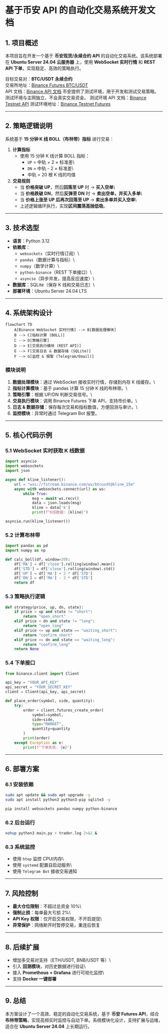 # 基于币安 API 的自动化交易系统开发文档

## 1. 项目概述

本项目旨在开发一个基于 **币安现货/永续合约 API**
的自动化交易系统。该系统部署在 **Ubuntu Server 24.04 云服务器** 上，使用
**WebSocket 实时行情** 和 **REST API 下单**，实现稳定、高效的策略执行。

目标交易对：**BTC/USDT 永续合约**\
交易所地址：[Binance Futures
BTC/USDT](https://www.binance.com/zh-CN/futures/BTCUSDT)\
API 文档：[Binance API
文档](https://developers.binance.com/docs/zh-CN/binance-spot-api-docs/websocket-api/)
币安提供了测试环境，用于开发和测试交易策略。测试环境与主网独立，不会真实交易资金。
测试环境 API 文档：[Binance Testnet
API](https://developers.binance.com/docs/zh-CN/binance-spot-api-docs/testnet/websocket-api/general-api-information)
测试环境地址：[Binance Testnet
Futures](https://testnet.binancefuture.com/futures/BTCUSDT)

------------------------------------------------------------------------

## 2. 策略逻辑说明

系统基于 **15 分钟 K 线 BOLL（布林带）指标** 进行交易：

1.  **计算指标**
    -   使用 15 分钟 K 线计算 BOLL 指标：
        -   `UP` = 中轨 + 2 × 标准差\
        -   `DN` = 中轨 - 2 × 标准差\
        -   中轨 = 20 根 K 线的均值
2.  **交易规则**
    -   当 **价格突破 UP**，然后**回落至 UP** 时 → **买入空单**\
    -   当 **价格跌破 DN**，然后**反弹至 DN** 时 →
        **卖出空单，并买入多单**\
    -   当 **价格上涨至 UP 后再次回落至 UP** → **卖出多单并买入空单**\
    -   上述逻辑循环执行，实现**区间震荡高抛低吸**。

------------------------------------------------------------------------

## 3. 技术选型

-   **语言**：Python 3.12
-   **依赖库**：
    -   `websockets`（实时行情订阅）\
    -   `pandas`（数据计算与指标）\
    -   `numpy`（数学计算）\
    -   `python-binance`（REST 下单接口）\
    -   `asyncio`（异步并发，提高反应速度）\
-   **数据库**：SQLite（保存 K 线和交易日志）\
-   **部署环境**：Ubuntu Server 24.04 LTS

------------------------------------------------------------------------

## 4. 系统架构设计

``` mermaid
flowchart TD
    A[Binance WebSocket 实时行情] --> B[数据处理模块]
    B --> C[指标计算 (BOLL)]
    C --> D[策略引擎]
    D --> E[交易执行模块 (REST API)]
    E --> F[交易日志 & 数据存储 (SQLite)]
    F --> G[监控 & 报警 (Telegram/Email)]
```

### 模块说明

1.  **数据处理模块**：通过 WebSocket 接收实时行情，存储到内存 K
    线缓存。\
2.  **指标计算模块**：基于 pandas 计算 15 分钟 K 线的布林带。\
3.  **策略引擎**：根据 UP/DN 判断交易信号。\
4.  **交易执行模块**：调用 Binance Futures 下单 API，支持市价单。\
5.  **日志 & 数据存储**：保存每次交易和指标数值，方便回测与审计。\
6.  **监控模块**：异常时通过 Telegram Bot 报警。

------------------------------------------------------------------------

## 5. 核心代码示例

### 5.1 WebSocket 实时获取 K 线数据

``` python
import asyncio
import websockets
import json

async def kline_listener():
    url = "wss://fstream.binance.com/ws/btcusdt@kline_15m"
    async with websockets.connect(url) as ws:
        while True:
            msg = await ws.recv()
            data = json.loads(msg)
            kline = data['k']
            print(f"K线数据: {kline}")

asyncio.run(kline_listener())
```

### 5.2 计算布林带

``` python
import pandas as pd
import numpy as np

def calc_boll(df, window=20):
    df['MA'] = df['close'].rolling(window).mean()
    df['STD'] = df['close'].rolling(window).std()
    df['UP'] = df['MA'] + 2 * df['STD']
    df['DN'] = df['MA'] - 2 * df['STD']
    return df
```

### 5.3 策略执行逻辑

``` python
def strategy(price, up, dn, state):
    if price > up and state != "short":
        return "open_short"
    elif price < dn and state != "long":
        return "open_long"
    elif price <= up and state == "waiting_short":
        return "confirm_short"
    elif price >= dn and state == "waiting_long":
        return "confirm_long"
    return None
```

### 5.4 下单接口

``` python
from binance.client import Client

api_key = "YOUR_API_KEY"
api_secret = "YOUR_SECRET_KEY"
client = Client(api_key, api_secret)

def place_order(symbol, side, quantity):
    try:
        order = client.futures_create_order(
            symbol=symbol,
            side=side,
            type="MARKET",
            quantity=quantity
        )
        print(order)
    except Exception as e:
        print(f"下单失败: {e}")
```

------------------------------------------------------------------------

## 6. 部署方案

### 6.1 安装依赖

``` bash
sudo apt update && sudo apt upgrade -y
sudo apt install python3 python3-pip sqlite3 -y

pip install websockets pandas numpy python-binance
```

### 6.2 后台运行

``` bash
nohup python3 main.py > trader.log 2>&1 &
```

### 6.3 系统监控

-   使用 `htop` 监控 CPU/内存\
-   使用 `systemd` 配置自启动服务\
-   使用 `Telegram Bot` 接收交易通知

------------------------------------------------------------------------

## 7. 风险控制

-   **最大仓位限制**：不超过总资金 10%\
-   **强制止损**：每单最大亏损 2%\
-   **API Key 权限**：仅开启交易权限，不开启提现\
-   **异常保护**：网络断开时暂停交易，重连后恢复

------------------------------------------------------------------------

## 8. 后续扩展

-   增加多交易对支持（ETH/USDT, BNB/USDT 等）\
-   引入 **回测模块**，对历史数据进行验证\
-   接入 **Prometheus + Grafana** 进行可视化监控\
-   支持 **Docker 一键部署**

------------------------------------------------------------------------

## 9. 总结

本方案设计了一个高效、稳定的自动化交易系统，基于 **币安 Futures
API**，结合
**布林带策略**，实现高频实时监控与自动下单。系统模块化设计，支持扩展与运维，适合在
**Ubuntu Server 24.04** 上长期运行。
